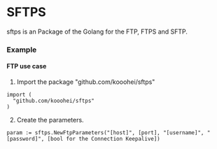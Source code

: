 # SFTPS
sftps is an Package of the Golang for the FTP, FTPS and SFTP.


### Example ###

#### FTP use case ####
1. Import the package "github.com/kooohei/sftps"
```golang
import (
  "github.com/kooohei/sftps"
)
```

2. Create the parameters.
```golang
param := sftps.NewFtpParameters("[host]", [port], "[username]", "[password]", [bool for the Connection Keepalive])
```
